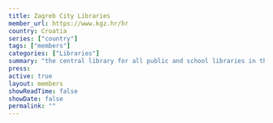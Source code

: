 ```yaml
---
title: Zagreb City Libraries
member_url: https://www.kgz.hr/hr
country: Croatia
series: ["country"] 
tags: ["members"]
categories: ["Libraries"]
summary: "the central library for all public and school libraries in the Zagreb County, and the biggest institution among public libraries in Croatia."
press:
active: true
layout: members 
showReadTime: false
showDate: false
permalink: ""
---
```

